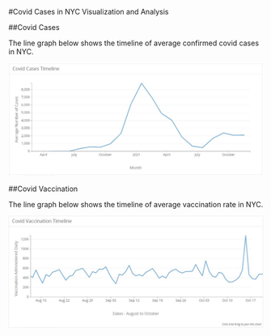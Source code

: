 #Covid Cases in NYC Visualization and Analysis


##Covid Cases

The line graph below shows the timeline of average confirmed covid cases in NYC.


![vis1](/covid_cases_avg.JPG)







##Covid Vaccination

The line graph below shows the timeline of average vaccination rate in NYC.


![vis2](/covid_vacc_admin.JPG)
